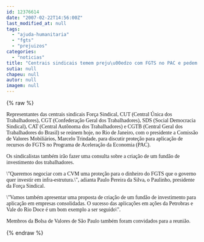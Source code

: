 ```yaml
---
id: 12376614
date: "2007-02-22T14:56:00Z"
last_modified_at: null
tags:
  - "ajuda-humanitaria"
  - "fgts"
  - "prejuizos"
categories:
  - "noticias"
title: "Centrais sindicais temem preju\u00edzo com FGTS no PAC e pedem ajuda \u00e0 CVM"
sutia: null
chapeu: null
autor: null
imagem: null
---
```

{% raw %}
<p><P><FONT face=Verdana>Representantes das centrais sindicais Força Sindical, CUT (Central Única dos Trabalhadores), CGT (Confederação Geral dos Trabalhadores), SDS (Social Democracia Sindical), CAT (Central Autônoma dos Trabalhadores) e CGTB (Central Geral dos Trabalhadores do Brasil) se reúnem hoje, no Rio de Janeiro,&nbsp;com o presidente a Comissão de Valores Mobiliários, Marcelo Trindade, para discutir proteção para aplicação de recursos do FGTS no Programa de Aceleração da Economia (PAC). </FONT></P></p>
<p><P><FONT face=Verdana>Os sindicalistas também irão fazer uma consulta sobre a criação de um fundão de investimento dos trabalhadores. </FONT></P></p>
<p><P><FONT face=Verdana>\"Queremos negociar com a CVM uma proteção para o dinheiro do FGTS que o governo quer investir em infra-estrutura.\", adianta Paulo Pereira da Silva, o Paulinho, presidente da Força Sindical.</FONT></P></p>
<p><P><FONT face=Verdana>\"Vamos também apresentar uma proposta de criação de um fundão de investimento para aplicação em empresas consolidadas. O sucesso das aplicações em ações da Petrobras e Vale do Rio Doce é um bom exemplo a ser seguido\". </FONT></P></p>
<p><P><FONT face=Verdana>Membros da Bolsa de Valores de São Paulo também foram convidados para a reunião.</FONT></P> </p>
{% endraw %}
